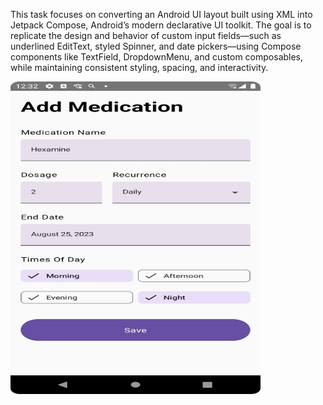 This task focuses on converting an Android UI layout built using XML into Jetpack Compose, Android’s modern declarative UI toolkit. The goal is to replicate the design and behavior of custom input fields—such as underlined EditText, styled Spinner, and date pickers—using Compose components like TextField, DropdownMenu, and custom composables, while maintaining consistent styling, spacing, and interactivity.

<img src="AppScreen.png" alt="App Screenshot" width="400" height="500" />

